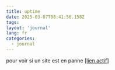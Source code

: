 ```yaml
---
title: uptime
date: 2025-03-07T08:41:56.158Z
tags:
layout: 'journal'
lang: fr
categories: 
  - journal
---
```

pour voir si un site est en panne 
<a href="https://thomas-iniguez-visioli.github.io/status/">[lien actif]</a>
